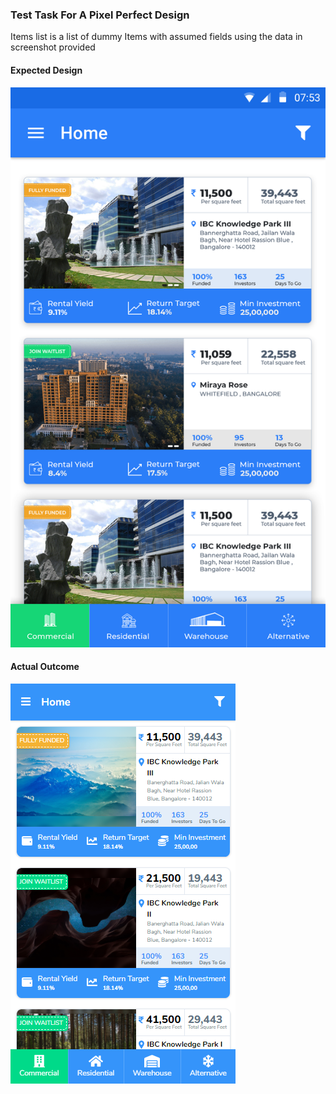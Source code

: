 ### Test Task For A Pixel Perfect Design

Items list is a list of dummy Items with assumed fields using the data in screenshot provided

#### Expected Design

![Expected](https://raw.githubusercontent.com/thefallenmerc/test-task-react-001/master/screenshots/expected.png)

#### Actual Outcome

![Actual](https://raw.githubusercontent.com/thefallenmerc/test-task-react-001/master/screenshots/outcome-mobile.png)
